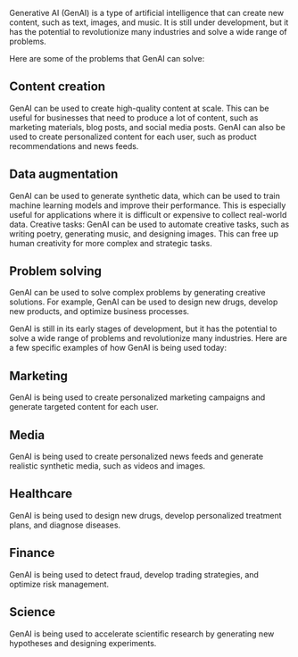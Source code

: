 Generative AI (GenAI) is a type of artificial intelligence that can create new content, such as text, images, and music. It is still under development, but it has the potential to revolutionize many industries and solve a wide range of problems.

Here are some of the problems that GenAI can solve:

## Content creation

GenAI can be used to create high-quality content at scale. This can be useful for businesses that need to produce a lot of content, such as marketing materials, blog posts, and social media posts. GenAI can also be used to create personalized content for each user, such as product recommendations and news feeds.

## Data augmentation

GenAI can be used to generate synthetic data, which can be used to train machine learning models and improve their performance. This is especially useful for applications where it is difficult or expensive to collect real-world data.
Creative tasks: GenAI can be used to automate creative tasks, such as writing poetry, generating music, and designing images. This can free up human creativity for more complex and strategic tasks.

## Problem solving

GenAI can be used to solve complex problems by generating creative solutions. For example, GenAI can be used to design new drugs, develop new products, and optimize business processes.

GenAI is still in its early stages of development, but it has the potential to solve a wide range of problems and revolutionize many industries. Here are a few specific examples of how GenAI is being used today:

## Marketing

GenAI is being used to create personalized marketing campaigns and generate targeted content for each user.


## Media

GenAI is being used to create personalized news feeds and generate realistic synthetic media, such as videos and images.

## Healthcare

GenAI is being used to design new drugs, develop personalized treatment plans, and diagnose diseases.

## Finance

GenAI is being used to detect fraud, develop trading strategies, and optimize risk management.


## Science

GenAI is being used to accelerate scientific research by generating new hypotheses and designing experiments.

